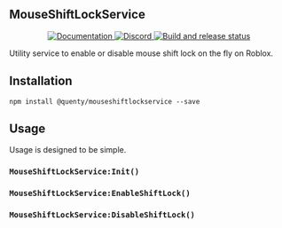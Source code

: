 ## MouseShiftLockService
<div align="center">
  <a href="http://quenty.github.io/api/">
    <img src="https://img.shields.io/badge/docs-website-green.svg" alt="Documentation" />
  </a>
  <a href="https://discord.gg/mhtGUS8">
    <img src="https://img.shields.io/badge/discord-nevermore-blue.svg" alt="Discord" />
  </a>
  <a href="https://github.com/Quenty/NevermoreEngine/actions">
    <img src="https://github.com/Quenty/NevermoreEngine/actions/workflows/build.yml/badge.svg" alt="Build and release status" />
  </a>
</div>

Utility service to enable or disable mouse shift lock on the fly on Roblox.

## Installation
```
npm install @quenty/mouseshiftlockservice --save
```

## Usage
Usage is designed to be simple.

### `MouseShiftLockService:Init()`

### `MouseShiftLockService:EnableShiftLock()`

### `MouseShiftLockService:DisableShiftLock()`

